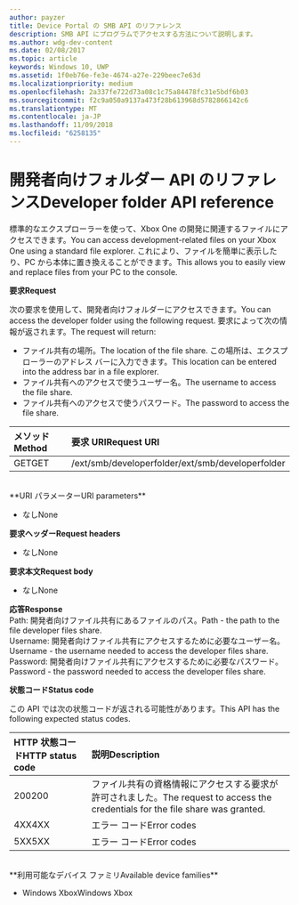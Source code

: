 ```yaml
---
author: payzer
title: Device Portal の SMB API のリファレンス
description: SMB API にプログラムでアクセスする方法について説明します。
ms.author: wdg-dev-content
ms.date: 02/08/2017
ms.topic: article
keywords: Windows 10, UWP
ms.assetid: 1f0eb76e-fe3e-4674-a27e-229beec7e63d
ms.localizationpriority: medium
ms.openlocfilehash: 2a337fe722d73a08c1c75a84478fc31e5bdf6b03
ms.sourcegitcommit: f2c9a050a9137a473f28b613968d5782866142c6
ms.translationtype: MT
ms.contentlocale: ja-JP
ms.lasthandoff: 11/09/2018
ms.locfileid: "6258135"
---
```

# <a name="developer-folder-api-reference"></a><span data-ttu-id="d2389-104">開発者向けフォルダー API のリファレンス</span><span class="sxs-lookup"><span data-stu-id="d2389-104">Developer folder API reference</span></span>   
<span data-ttu-id="d2389-105">標準的なエクスプローラーを使って、Xbox One の開発に関連するファイルにアクセスできます。</span><span class="sxs-lookup"><span data-stu-id="d2389-105">You can access development-related files on your Xbox One using a standard file explorer.</span></span> <span data-ttu-id="d2389-106">これにより、ファイルを簡単に表示したり、PC から本体に置き換えることができます。</span><span class="sxs-lookup"><span data-stu-id="d2389-106">This allows you to easily view and replace files from your PC to the console.</span></span>

**<span data-ttu-id="d2389-107">要求</span><span class="sxs-lookup"><span data-stu-id="d2389-107">Request</span></span>**

<span data-ttu-id="d2389-108">次の要求を使用して、開発者向けフォルダーにアクセスできます。</span><span class="sxs-lookup"><span data-stu-id="d2389-108">You can access the developer folder using the following request.</span></span> <span data-ttu-id="d2389-109">要求によって次の情報が返されます。</span><span class="sxs-lookup"><span data-stu-id="d2389-109">The request will return:</span></span>    
* <span data-ttu-id="d2389-110">ファイル共有の場所。</span><span class="sxs-lookup"><span data-stu-id="d2389-110">The location of the file share.</span></span> <span data-ttu-id="d2389-111">この場所は、エクスプローラーのアドレス バーに入力できます。</span><span class="sxs-lookup"><span data-stu-id="d2389-111">This location can be entered into the address bar in a file explorer.</span></span>
* <span data-ttu-id="d2389-112">ファイル共有へのアクセスで使うユーザー名。</span><span class="sxs-lookup"><span data-stu-id="d2389-112">The username to access the file share.</span></span>
* <span data-ttu-id="d2389-113">ファイル共有へのアクセスで使うパスワード。</span><span class="sxs-lookup"><span data-stu-id="d2389-113">The password to access the file share.</span></span>

<span data-ttu-id="d2389-114">メソッド</span><span class="sxs-lookup"><span data-stu-id="d2389-114">Method</span></span>      | <span data-ttu-id="d2389-115">要求 URI</span><span class="sxs-lookup"><span data-stu-id="d2389-115">Request URI</span></span>
:------     | :-----
<span data-ttu-id="d2389-116">GET</span><span class="sxs-lookup"><span data-stu-id="d2389-116">GET</span></span> | <span data-ttu-id="d2389-117">/ext/smb/developerfolder</span><span class="sxs-lookup"><span data-stu-id="d2389-117">/ext/smb/developerfolder</span></span>
<br />
**<span data-ttu-id="d2389-118">URI パラメーター</span><span class="sxs-lookup"><span data-stu-id="d2389-118">URI parameters</span></span>**

- <span data-ttu-id="d2389-119">なし</span><span class="sxs-lookup"><span data-stu-id="d2389-119">None</span></span>

**<span data-ttu-id="d2389-120">要求ヘッダー</span><span class="sxs-lookup"><span data-stu-id="d2389-120">Request headers</span></span>**

- <span data-ttu-id="d2389-121">なし</span><span class="sxs-lookup"><span data-stu-id="d2389-121">None</span></span>

**<span data-ttu-id="d2389-122">要求本文</span><span class="sxs-lookup"><span data-stu-id="d2389-122">Request body</span></span>**

- <span data-ttu-id="d2389-123">なし</span><span class="sxs-lookup"><span data-stu-id="d2389-123">None</span></span>

**<span data-ttu-id="d2389-124">応答</span><span class="sxs-lookup"><span data-stu-id="d2389-124">Response</span></span>**   
<span data-ttu-id="d2389-125">Path: 開発者向けファイル共有にあるファイルのパス。</span><span class="sxs-lookup"><span data-stu-id="d2389-125">Path - the path to the file developer files share.</span></span>   
<span data-ttu-id="d2389-126">Username: 開発者向けファイル共有にアクセスするために必要なユーザー名。</span><span class="sxs-lookup"><span data-stu-id="d2389-126">Username - the username needed to access the developer files share.</span></span>   
<span data-ttu-id="d2389-127">Password: 開発者向けファイル共有にアクセスするために必要なパスワード。</span><span class="sxs-lookup"><span data-stu-id="d2389-127">Password - the password needed to access the developer files share.</span></span>   

**<span data-ttu-id="d2389-128">状態コード</span><span class="sxs-lookup"><span data-stu-id="d2389-128">Status code</span></span>**

<span data-ttu-id="d2389-129">この API では次の状態コードが返される可能性があります。</span><span class="sxs-lookup"><span data-stu-id="d2389-129">This API has the following expected status codes.</span></span>

<span data-ttu-id="d2389-130">HTTP 状態コード</span><span class="sxs-lookup"><span data-stu-id="d2389-130">HTTP status code</span></span>      | <span data-ttu-id="d2389-131">説明</span><span class="sxs-lookup"><span data-stu-id="d2389-131">Description</span></span>
:------     | :-----
<span data-ttu-id="d2389-132">200</span><span class="sxs-lookup"><span data-stu-id="d2389-132">200</span></span> | <span data-ttu-id="d2389-133">ファイル共有の資格情報にアクセスする要求が許可されました。</span><span class="sxs-lookup"><span data-stu-id="d2389-133">The request to access the credentials for the file share was granted.</span></span>
<span data-ttu-id="d2389-134">4XX</span><span class="sxs-lookup"><span data-stu-id="d2389-134">4XX</span></span> | <span data-ttu-id="d2389-135">エラー コード</span><span class="sxs-lookup"><span data-stu-id="d2389-135">Error codes</span></span>
<span data-ttu-id="d2389-136">5XX</span><span class="sxs-lookup"><span data-stu-id="d2389-136">5XX</span></span> | <span data-ttu-id="d2389-137">エラー コード</span><span class="sxs-lookup"><span data-stu-id="d2389-137">Error codes</span></span>
<br />
**<span data-ttu-id="d2389-138">利用可能なデバイス ファミリ</span><span class="sxs-lookup"><span data-stu-id="d2389-138">Available device families</span></span>**

* <span data-ttu-id="d2389-139">Windows Xbox</span><span class="sxs-lookup"><span data-stu-id="d2389-139">Windows Xbox</span></span>
